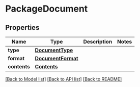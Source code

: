 # PackageDocument

## Properties
Name | Type | Description | Notes
------------ | ------------- | ------------- | -------------
**type** | [**DocumentType**](DocumentType.md) |  | 
**format** | [**DocumentFormat**](DocumentFormat.md) |  | 
**contents** | [**Contents**](Contents.md) |  | 

[[Back to Model list]](../README.md#documentation-for-models) [[Back to API list]](../README.md#documentation-for-api-endpoints) [[Back to README]](../README.md)


